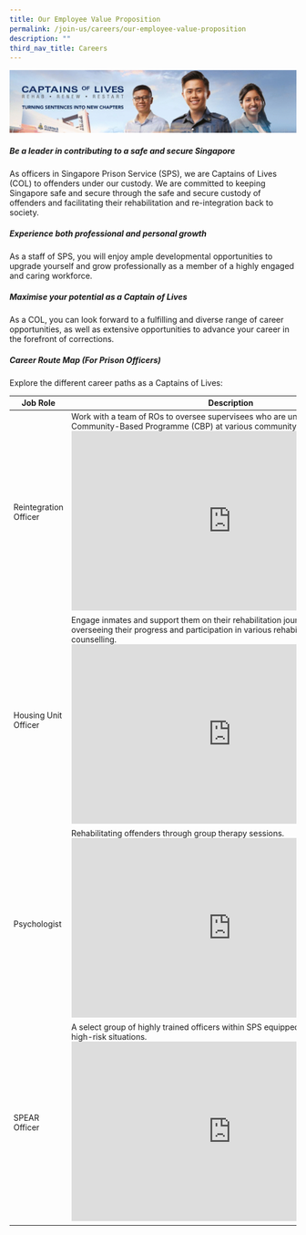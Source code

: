 ```yaml
---
title: Our Employee Value Proposition
permalink: /join-us/careers/our-employee-value-proposition
description: ""
third_nav_title: Careers
---
```

![Alt text for image on Isomer site](/images/banners/Banner%20Gif.gif)

##### **Be a leader in contributing to a safe and secure Singapore**
As officers in Singapore Prison Service (SPS), we are Captains of Lives (COL) to offenders under our custody. We are committed to keeping Singapore safe and secure through the safe and secure custody of offenders and facilitating their rehabilitation and re-integration back to society.

##### **Experience both professional and personal growth**
As a staff of SPS, you will enjoy ample developmental opportunities to upgrade yourself and grow professionally as a member of a highly engaged and caring workforce.

##### **Maximise your potential as a Captain of Lives**
As a COL, you can look forward to a fulfilling and diverse range of career opportunities, as well as extensive opportunities to advance your career in the forefront of corrections.

##### **Career Route Map (For Prison Officers)**
Explore the different career paths as a Captains of Lives:

| Job Role | Description | 
| -------- | -------- | 
| Reintegration Officer |Work with a team of ROs to oversee supervisees who are undergoing the Community-Based Programme (CBP) at various community facilities. <br><iframe width="560" height="315" src="https://www.youtube.com/embed/1dgPfxSh5Dc" title="YouTube video player" frameborder="0" allow="accelerometer; autoplay; clipboard-write; encrypted-media; gyroscope; picture-in-picture" allowfullscreen></iframe>  | 
| Housing Unit Officer|Engage inmates and support them on their rehabilitation journey on a daily basis, overseeing their progress and participation in various rehabilitation programmes and counselling. <iframe width="560" height="315" src="https://www.youtube.com/embed/12TDAdBmDGY" title="YouTube video player" frameborder="0" allow="accelerometer; autoplay; clipboard-write; encrypted-media; gyroscope; picture-in-picture" allowfullscreen></iframe>  |
| Psychologist|Rehabilitating offenders through group therapy sessions. <iframe width="560" height="315" src="https://www.youtube.com/embed/_4uk1APv0zc" title="YouTube video player" frameborder="0" allow="accelerometer; autoplay; clipboard-write; encrypted-media; gyroscope; picture-in-picture" allowfullscreen></iframe>  |
| SPEAR Officer|A select group of highly trained officers within SPS equipped to handle a range of high-risk situations.  <iframe width="560" height="315" src="https://www.youtube.com/embed/HnyTLHCYBo0" title="YouTube video player" frameborder="0" allow="accelerometer; autoplay; clipboard-write; encrypted-media; gyroscope; picture-in-picture" allowfullscreen></iframe> |